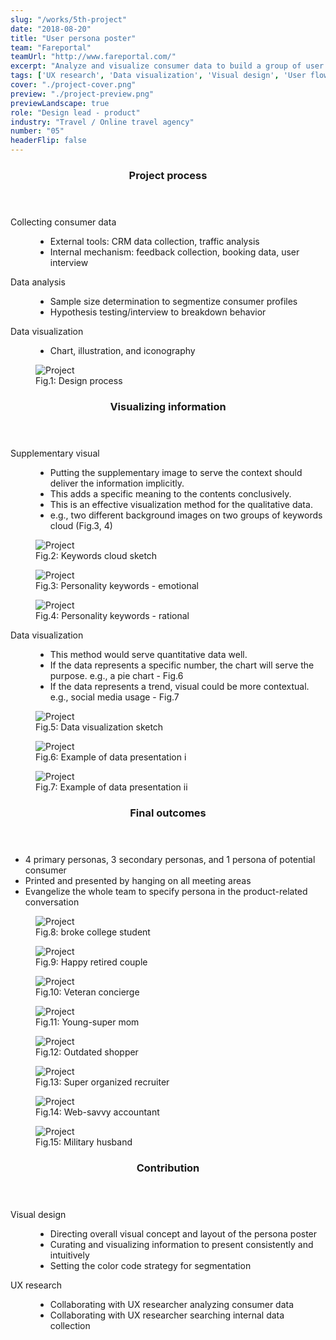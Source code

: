 ```yaml
---
slug: "/works/5th-project"
date: "2018-08-20"
title: "User persona poster"
team: "Fareportal"
teamUrl: "http://www.fareportal.com/"
excerpt: "Analyze and visualize consumer data to build a group of user persona profiles"
tags: ['UX research', 'Data visualization', 'Visual design', 'User flow', 'Branding', 'Persona', 'Print design']
cover: "./project-cover.png"
preview: "./project-preview.png"
previewLandscape: true
role: "Design lead - product"
industry: "Travel / Online travel agency"
number: "05"
headerFlip: false
---
```


<div class="content-section project-content project-content--5/5 project-content--flipped md:grid-cols-2">
  <div class="project-content__column lg:ml-8 lg:-mr-8 xl:-ml-16">
    <header class="content-section__header">
      <h3 class="h3">Project process</h3>
    </header>
    <dl>
      <dt>Collecting consumer data</dt>
      <dd>
        <ul class="bulleted-list">
          <li>External tools: CRM data collection, traffic analysis</li>
          <li>Internal mechanism: feedback collection, booking data, user interview</li>
        </ul>
      </dd>
      <dt>Data analysis</dt>
      <dd>
        <ul class="bulleted-list">
          <li>Sample size determination to segmentize consumer profiles</li>
          <li>Hypothesis testing/interview to breakdown behavior</li>
        </ul>
      </dd>
      <dt>Data visualization</dt>
      <dd>
        <ul class="bulleted-list">
          <li>Chart, illustration, and iconography</li>
        </ul>
      </dd>
    </dl>
  </div>
  <div class="project-content__column project-content__image project-content__image--1">
    <figure class="project-content__figure pr-8 md:pr-56 lg:pr-16">
      <img src="./project01.png" alt="Project" />
      <figcaption>Fig.1: Design process</figcaption>
    </figure>
  </div>
</div>
<div class="content-section project-content project-content--6/4">
  <div class="project-content__column">
    <header class="content-section__header">
      <h3 class="h3">Visualizing information</h3>
    </header>
    <dl>
      <dt>Supplementary visual</dt>
      <dd>
        <ul class="bulleted-list">
          <li>Putting the supplementary image to serve the context should deliver the information implicitly.</li>
          <li>This adds a specific meaning to the contents conclusively.</li>
          <li><span class="text-red-500">This is an effective visualization method for the qualitative data.</span></li>
          <li>e.g., two different background images on two groups of keywords cloud (Fig.3, 4)</li>
        </ul>
      </dd>
    </dl>
  </div>
  <div class="project-content__column project-content__image">
    <figure class="project-content__figure -mr-8 -ml-8 md:-mr-12 md:-ml-12 lg:mr-0 lg:ml-0">
      <img src="./project03.png" alt="Project"/>
      <figcaption>Fig.2: Keywords cloud sketch</figcaption>
    </figure>
  </div>
</div>
<div class="content-section project-content project-content--6/4 md:-mt-16 lg:-mt-8">
  <div class="project-content__column project-content__image project-content__image--2">
    <figure class="project-content__figure">
      <img src="./project05.png" alt="Project"/>
      <figcaption>Fig.3: Personality keywords - emotional</figcaption>
    </figure>
    <figure class="project-content__figure">
      <img src="./project06.png" alt="Project"/>
      <figcaption>Fig.4: Personality keywords - rational</figcaption>
    </figure>
  </div>
</div>
<div class="content-section project-content project-content--5/5 project-content--flipped">
  <div class="project-content__column">
    <dl>
      <dt>Data visualization</dt>
      <dd>
        <ul class="bulleted-list">
          <li><span class="text-red-500">This method would serve quantitative data well.</span></li>
          <li>If the data represents a specific number, the chart will serve the purpose. <span class="text-red-500">e.g., a pie chart - Fig.6</span></li>
          <li>If the data represents a trend, visual could be more contextual. <span class="text-red-500">e.g., social media usage - Fig.7</span></li>
        </ul>
      </dd>
    </dl>
  </div>
  <div class="project-content__column project-content__image">
    <figure class="project-content__figure -mr-24 -ml-24 md:-mr-56 md:-ml-56 lg:mr-0">
      <img src="./project02.png" alt="Project"/>
      <figcaption>Fig.5: Data visualization sketch</figcaption>
    </figure>
  </div>
</div>
<div class="content-section project-content project-content--6/4 md:-mt-16 lg:-mt-8">
  <div class="project-content__column project-content__image project-content__image--2">
    <figure class="project-content__figure">
      <img src="./project07.png" alt="Project"/>
      <figcaption>Fig.6: Example of data presentation i</figcaption>
    </figure>
    <figure class="project-content__figure">
      <img src="./project08.png" alt="Project"/>
      <figcaption>Fig.7: Example of data presentation ii</figcaption>
    </figure>
  </div>
</div>
<div class="content-section project-content">
  <div class="project-content__column">
    <header class="content-section__header">
      <h3 class="h3">Final outcomes</h3>
    </header>
    <ul class="bulleted-list">
      <li>4 primary personas, 3 secondary personas, and 1 persona of potential consumer</li>
      <li>Printed and presented by hanging on all meeting areas</li>
      <li>Evangelize the whole team to specify persona in the product-related conversation</li>
    </ul>
  </div>
  <div class="project-content__column project-content__image project-content__image--block">
    <figure class="project-content__figure">
      <img src="./project09.png" alt="Project" />
      <figcaption>Fig.8: broke college student</figcaption>
    </figure>
    <figure class="project-content__figure">
      <img src="./project10.png" alt="Project" />
      <figcaption>Fig.9: Happy retired couple</figcaption>
    </figure>
    <figure class="project-content__figure">
      <img src="./project11.png" alt="Project" />
      <figcaption>Fig.10: Veteran concierge</figcaption>
    </figure>
    <figure class="project-content__figure">
      <img src="./project12.png" alt="Project" />
      <figcaption>Fig.11: Young-super mom</figcaption>
    </figure>
    <figure class="project-content__figure">
      <img src="./project13.png" alt="Project" />
      <figcaption>Fig.12: Outdated shopper</figcaption>
    </figure>
    <figure class="project-content__figure">
      <img src="./project14.png" alt="Project" />
      <figcaption>Fig.13: Super organized recruiter</figcaption>
    </figure>
    <figure class="project-content__figure">
      <img src="./project15.png" alt="Project" />
      <figcaption>Fig.14: Web-savvy accountant</figcaption>
    </figure>
    <figure class="project-content__figure">
      <img src="./project16.png" alt="Project" />
      <figcaption>Fig.15: Military husband</figcaption>
    </figure>
  </div>
</div>
<div class="content-section project-content">
  <div class="project-content__column">
    <header class="content-section__header">
      <h3 class="h3">Contribution</h3>
    </header>
    <dl class="project-content__card">
      <dt>Visual design</dt>
      <dd>
        <ul class="bulleted-list">
          <li>Directing overall visual concept and layout of the persona poster</li>
          <li>Curating and visualizing information to present consistently and intuitively</li>
          <li>Setting the color code strategy for segmentation</li>
        </ul>
      </dd>
      <dt>UX research</dt>
      <dd>
        <ul class="bulleted-list">
          <li>Collaborating with UX researcher analyzing consumer data</li>
          <li>Collaborating with UX researcher searching internal data collection</li>
        </ul>
      </dd>
    </dl>
  </div>
</div>

